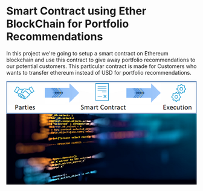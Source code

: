 # Smart Contract using Ether BlockChain for Portfolio Recommendations
In this project we're going to setup a smart contract on Ethereum blockchain and use this contract to give away portfolio recommendations to our potential customers. This particular contract is made for Customers who wants to transfer ethereum instead of USD for portfolio recommendations.

<p align="center" width="100%">
    <img src="Images/smart_contract_9.png"> 
</p>

